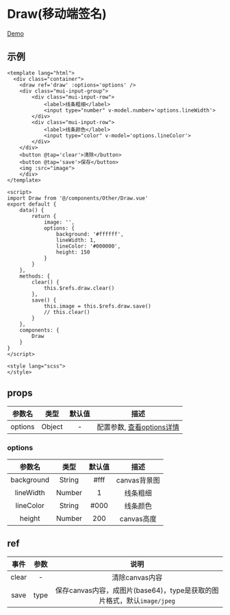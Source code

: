 # Draw(移动端签名)
[Demo](https://watasi.cn/infozx_api/dist/#/draw)

## 示例
```vue{21}
<template lang="html">
  <div class="container">
  	<draw ref='draw' :options='options' />
  	<div class="mui-input-group">
  		<div class="mui-input-row">
  			<label>线条粗细</label>
  			<input type="number" v-model.number='options.lineWidth'>
  		</div>
  		<div class="mui-input-row">
  			<label>线条颜色</label>
  			<input type="color" v-model='options.lineColor'>
  		</div>
  	</div>
  	<button @tap='clear'>清除</button>
  	<button @tap='save'>保存</button>
  	<img :src="image">
	</div>
</template>

<script>
import Draw from '@/components/Other/Draw.vue'
export default {
	data() {
		return {
			image: '',
			options: {
				background: '#ffffff',
				lineWidth: 1,
				lineColor: '#000000',
				height: 150
			}
		}
	},
	methods: {
		clear() {
			this.$refs.draw.clear()
		},
		save() {
			this.image = this.$refs.draw.save()
			// this.clear()
		}
	},
	components: {
		Draw
	}
}
</script>

<style lang="scss">
</style>
```

## props
|参数名|类型|默认值|描述|
|:---:|:---:|:---:|:---:|
|options|Object|-|配置参数, [查看options详情](#options)|

### options
|参数名|类型|默认值|描述|
|:---:|:---:|:---:|:---:|
|background|String|#fff|canvas背景图|
|lineWidth|Number|1|线条粗细|
|lineColor|String|#000|线条颜色|
|height|Number|200|canvas高度|

## ref
|事件|参数|说明|
|:---:|:---:|:---:|
|clear|-|清除canvas内容|
|save|type|保存canvas内容，成图片(base64)，type是获取的图片格式，默认`image/jpeg`|
